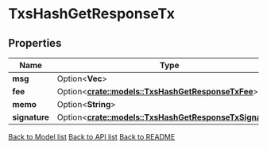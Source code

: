 # TxsHashGetResponseTx

## Properties

Name | Type | Description | Notes
------------ | ------------- | ------------- | -------------
**msg** | Option<**Vec<String>**> |  | [optional]
**fee** | Option<[**crate::models::TxsHashGetResponseTxFee**](_txs__hash__get_response_tx_fee.md)> |  | [optional]
**memo** | Option<**String**> |  | [optional]
**signature** | Option<[**crate::models::TxsHashGetResponseTxSignature**](_txs__hash__get_response_tx_signature.md)> |  | [optional]

[Back to Model list](../README.md#documentation-for-models) [Back to API list](../README.md#documentation-for-api-endpoints) [Back to README](../README.md)


